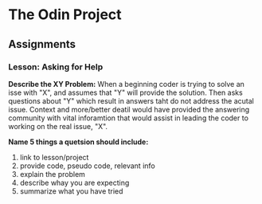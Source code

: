 # The Odin Project
## Assignments
### Lesson: Asking for Help
**Describe the XY Problem:**
When a beginning coder is trying to solve an isse with "X", and assumes that "Y" will provide the solution. Then asks questions about "Y" which result in answers taht do not address the acutal issue. Context and more/better deatil would have provided the answering community with vital inforamtion that would assist in leading the coder to working on the real issue, "X".

**Name 5 things a quetsion should include:**
1) link to lesson/project
2) provide code, pseudo code, relevant info
3) explain the problem
4) describe whay you are expecting
5) summarize what you have tried
